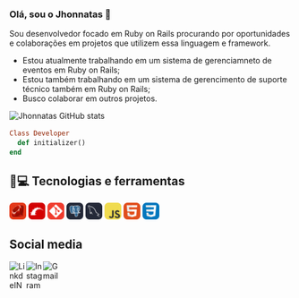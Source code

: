 ### Olá, sou o Jhonnatas 👋

Sou desenvolvedor focado em Ruby on Rails procurando por oportunidades e colaborações em projetos que utilizem essa linguagem e framework.
- Estou atualmente trabalhando em um sistema de gerenciamneto de eventos em Ruby on Rails;
- Estou também trabalhando em um sistema de gerencimento de suporte técnico também em Ruby on Rails;
- Busco colaborar em outros projetos.


![Jhonnatas GitHub stats](https://github-readme-stats.vercel.app/api?username=jhonnatas&count_private=true&theme=dark)

```ruby
Class Developer
  def initializer()
end
```

## 🚀💻 Tecnologias e ferramentas
<div style="display: inline_block">
  <img height="30" src="https://github.com/tandpfun/skill-icons/blob/main/icons/Ruby.svg">
  <img height="30" src="https://github.com/tandpfun/skill-icons/blob/main/icons/Rails.svg">
  <img height="30" src="https://github.com/tandpfun/skill-icons/blob/main/icons/Git.svg">
  <img height="30" src="https://github.com/tandpfun/skill-icons/blob/main/icons/PostgreSQL-Dark.svg">
  <img height="30" src="https://github.com/tandpfun/skill-icons/blob/main/icons/MySQL-Dark.svg">
  <img height="30" src="https://github.com/tandpfun/skill-icons/blob/main/icons/JavaScript.svg">
  <img height="30" src="https://github.com/tandpfun/skill-icons/blob/main/icons/HTML.svg">
  <img height="30" src="https://github.com/tandpfun/skill-icons/blob/main/icons/CSS.svg">
</div>
<!--
<div style="display: inline_block"><br />
  <img align="center" alt="html5" src="https://img.shields.io/badge/HTML5-E34F26?style=for-the-badge&logo=html5&logoColor=white" />
  <img align="center" alt="html5" src="https://img.shields.io/badge/CSS-239120?&style=for-the-badge&logo=css3&logoColor=white" />
  <img align="center" alt="html5" src="https://img.shields.io/badge/Ruby-CC342D?style=for-the-badge&logo=ruby&logoColor=white" />
  <img align="center" alt="html5" src="https://img.shields.io/badge/JavaScript-323330?style=for-the-badge&logo=javascript&logoColor=F7DF1E" />
  <img align="center" alt="html5" src="https://img.shields.io/badge/React-20232A?style=for-the-badge&logo=react&logoColor=61DAFB" />  
</div>
-->

## Social media
<a target="_blank" href="https://www.linkedin.com/in/jhonnatas-alencar-7a3106a5/">
  <img align="left" alt="LinkdeIN" width="30px" src="https://cdn-icons-png.flaticon.com/128/174/174857.png" />
</a>
<a target="_blank" href="https://www.instagram.com/jhonnatasaires/">
  <img align="left" alt="Instagram" width="30px" src="https://cdn-icons-png.flaticon.com/128/174/174855.png" />
</a>
<a target="_blank" href="mailto:jhonnatas.aires@gmail.com">
  <img align="left" alt="Gmail" width="30px" src="https://cdn-icons-png.flaticon.com/128/5968/5968534.png" />
</a>
